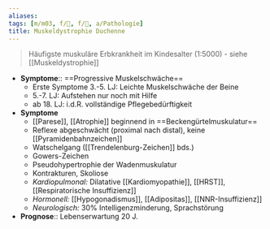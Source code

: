 ```yaml
---
aliases: 
tags: [m/m03, f/🦴, f/🧬, a/Pathologie]
title: Muskeldystrophie Duchenne
---
```

> Häufigste muskuläre Erbkrankheit im Kindesalter (1:5000) - siehe [[Muskeldystrophie]]
- **Symptome**:: ==Progressive Muskelschwäche==
	- Erste Symptome 3.-5. LJ: Leichte Muskelschwäche der Beine
	- 5.-7. LJ: Aufstehen nur noch mit Hilfe
	- ab 18. LJ: i.d.R. vollständige Pflegebedürftigkeit
- **Symptome**
	- [[Parese]], [[Atrophie]] beginnend in ==Beckengürtelmuskulatur==
	- Reflexe abgeschwächt (proximal nach distal), keine [[Pyramidenbahnzeichen]]
	- Watschelgang ([[Trendelenburg-Zeichen]] bds.)
	- Gowers-Zeichen
	- Pseudohypertrophie der Wadenmuskulatur
	- Kontrakturen, Skoliose
	- *Kardiopulmonal:* Dilatative [[Kardiomyopathie]], [[HRST]], [[Respiratorische Insuffizienz]]
	- *Hormonell:* [[Hypogonadismus]], [[Adipositas]], [[NNR-Insuffizienz]]
	- *Neurologisch:* 30% Intelligenzminderung, Sprachstörung
- **Prognose**:: Lebenserwartung 20 J.